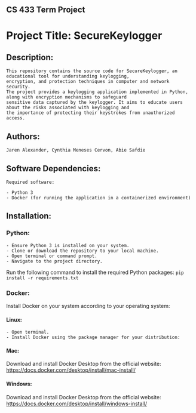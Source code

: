 ## CS 433 Term Project
# Project Title: SecureKeylogger

## Description:
    This repository contains the source code for SecureKeylogger, an educational tool for understanding keylogging,
    encryption, and protection techniques in computer and network   security.
    The project provides a keylogging application implemented in Python, along with encryption mechanisms to safeguard
    sensitive data captured by the keylogger. It aims to educate users about the risks associated with keylogging and
    the importance of protecting their keystrokes from unauthorized access.

## Authors:
    Jaren Alexander, Cynthia Meneses Cervon, Abie Safdie

## Software Dependencies:
    Required software:

    - Python 3
    - Docker (for running the application in a containerized environment)

## Installation:
### Python:
    - Ensure Python 3 is installed on your system.
    - Clone or download the repository to your local machine.
    - Open terminal or command prompt.
    - Navigate to the project directory.
Run the following command to install the required Python packages: `pip install -r requirements.txt`

### Docker:
Install Docker on your system according to your operating system:

####   Linux:
    - Open terminal.
    - Install Docker using the package manager for your distribution:
####   Mac:
Download and install Docker Desktop from the official website: https://docs.docker.com/desktop/install/mac-install/
      
####   Windows:
Download and install Docker Desktop from the official website: https://docs.docker.com/desktop/install/windows-install/


